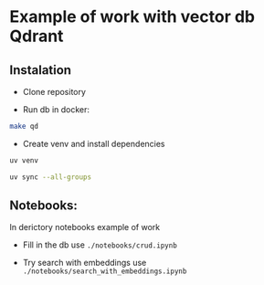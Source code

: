 # Example of work with vector db Qdrant

## Instalation

- Clone repository

- Run db in docker:

```sh
make qd
```

- Create venv and install dependencies

```sh
uv venv
```

```sh
uv sync --all-groups
```

## Notebooks:

In derictory notebooks example of work

- Fill in the db use `./notebooks/crud.ipynb`

- Try search with embeddings use `./notebooks/search_with_embeddings.ipynb`
